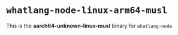 # `whatlang-node-linux-arm64-musl`

This is the **aarch64-unknown-linux-musl** binary for `whatlang-node`
